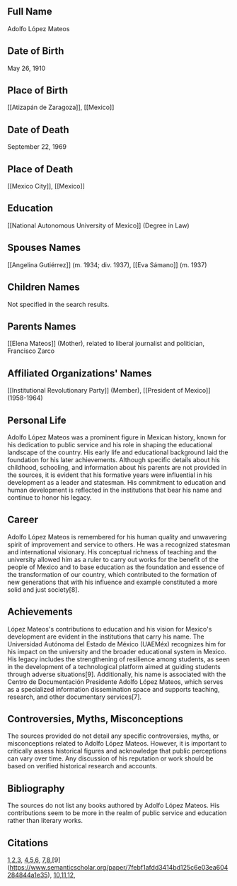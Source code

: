 ## Full Name
Adolfo López Mateos

## Date of Birth
May 26, 1910

## Place of Birth
[[Atizapán de Zaragoza]], [[Mexico]]

## Date of Death
September 22, 1969

## Place of Death
[[Mexico City]], [[Mexico]]

## Education
[[National Autonomous University of Mexico]] (Degree in Law)

## Spouses Names
[[Angelina Gutiérrez]] (m. 1934; div. 1937),
[[Eva Sámano]] (m. 1937)

## Children Names
Not specified in the search results.

## Parents Names
[[Elena Mateos]] (Mother), related to liberal journalist and politician, Francisco Zarco

## Affiliated Organizations' Names
[[Institutional Revolutionary Party]] (Member),
[[President of Mexico]] (1958-1964)

## Personal Life

Adolfo López Mateos was a prominent figure in Mexican history, known for his dedication to public service and his role in shaping the educational landscape of the country. His early life and educational background laid the foundation for his later achievements. Although specific details about his childhood, schooling, and information about his parents are not provided in the sources, it is evident that his formative years were influential in his development as a leader and statesman. His commitment to education and human development is reflected in the institutions that bear his name and continue to honor his legacy.

## Career

Adolfo López Mateos is remembered for his human quality and unwavering spirit of improvement and service to others. He was a recognized statesman and international visionary. His conceptual richness of teaching and the university allowed him as a ruler to carry out works for the benefit of the people of Mexico and to base education as the foundation and essence of the transformation of our country, which contributed to the formation of new generations that with his influence and example constituted a more solid and just society[8].

## Achievements

López Mateos's contributions to education and his vision for Mexico's development are evident in the institutions that carry his name. The Universidad Autónoma del Estado de México (UAEMéx) recognizes him for his impact on the university and the broader educational system in Mexico. His legacy includes the strengthening of resilience among students, as seen in the development of a technological platform aimed at guiding students through adverse situations[9]. Additionally, his name is associated with the Centro de Documentación Presidente Adolfo López Mateos, which serves as a specialized information dissemination space and supports teaching, research, and other documentary services[7].

## Controversies, Myths, Misconceptions

The sources provided do not detail any specific controversies, myths, or misconceptions related to Adolfo López Mateos. However, it is important to critically assess historical figures and acknowledge that public perceptions can vary over time. Any discussion of his reputation or work should be based on verified historical research and accounts.

## Bibliography

The sources do not list any books authored by Adolfo López Mateos. His contributions seem to be more in the realm of public service and education rather than literary works.

## Citations
[1](https://www.semanticscholar.org/paper/e9cc88f74e438b7a82872ee94e7714654838a255),[2](https://www.semanticscholar.org/paper/5bc67ccce89ece913e705e998059f3ff948e6173),[3](https://www.semanticscholar.org/paper/498ce44f65c96efbd6f88ac46776320f04d2f770),
[4](https://www.semanticscholar.org/paper/e18609c3471ca5a8f61df472ceec616242327161),[5](https://www.semanticscholar.org/paper/aa93bd8cca26a48f3b9294de583da7e5c076b7c2),[6](https://www.semanticscholar.org/paper/0575bb25602b74a5892ed307b5a95dd14b2296b5),
[7](https://www.semanticscholar.org/paper/7f19d9f1fa3753f00511f393d71f575220d53c1f),[8](https://www.semanticscholar.org/paper/397348769327d4da95b0c9635ebebb12b8d34a18),[9] (https://www.semanticscholar.org/paper/7febf1afdd3414bd125c6e03ea604284844a1e35),
[10](https://www.semanticscholar.org/paper/ba6aa8917bbf1f18bb2c1d9d9866bf65783cce49),[11](https://www.semanticscholar.org/paper/38000bcce8cafae41f034d96afaf0712318accb7),[12](https://www.semanticscholar.org/paper/67c2c609c32b10cee8c503d691ccde80e600bf58),
